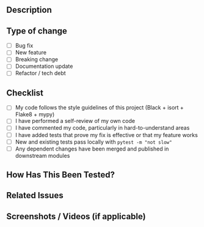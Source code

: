 ## Description

<!-- Please include a summary of the change and which issue is fixed. Also include relevant motivation and context. -->

## Type of change

- [ ] Bug fix
- [ ] New feature
- [ ] Breaking change
- [ ] Documentation update
- [ ] Refactor / tech debt

## Checklist

- [ ] My code follows the style guidelines of this project (Black + isort + Flake8 + mypy)
- [ ] I have performed a self-review of my own code
- [ ] I have commented my code, particularly in hard-to-understand areas
- [ ] I have added tests that prove my fix is effective or that my feature works
- [ ] New and existing tests pass locally with `pytest -m "not slow"`
- [ ] Any dependent changes have been merged and published in downstream modules

## How Has This Been Tested?

<!-- Describe the tests that you ran to verify your changes. Provide instructions so we can reproduce. -->

## Related Issues

<!-- List any existing issues this PR addresses or references. -->

## Screenshots / Videos (if applicable)

<!-- If UI changes are involved, add screenshots or videos here. --> 